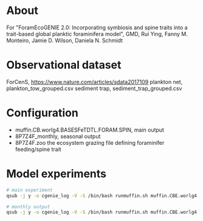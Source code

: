 # About
For "ForamEcoGENIE 2.0: Incorporating symbiosis and spine traits into a trait-based global planktic foraminifera model", GMD, Rui Ying, Fanny M. Monteiro, Jamie D. Wilson, Daniela N. Schmidt

# Observational dataset
ForCenS, https://www.nature.com/articles/sdata2017109
plankton net, plankton_tow_grouped.csv
sediment trap, sediment_trap_grouped.csv

# Configuration
- muffin.CB.worlg4.BASESFeTDTL.FORAM.SPIN, main output
- 8P7Z4F_monthly, seasonal output
- 8P7Z4F.zoo the ecosystem grazing file defining foraminifer feeding/spine trait

# Model experiments

```bash
# main experiment
qsub -j y -o cgenie_log -V -S /bin/bash runmuffin.sh muffin.CBE.worlg4.BASESFeTDTL MS/yingetal.GMD.2022 muffin.CB.worlg4.BASESFeTDTL.FORAM.SPIN 10000

# monthly output
qsub -j y -o cgenie_log -V -S /bin/bash runmuffin.sh muffin.CBE.worlg4.BASESFeTDTL MS/yingetal.GMD.2022 8P7Z4F_monthly 100 muffin.CB.worlg4.BASESFeTDTL.FORAM.SPIN
```
